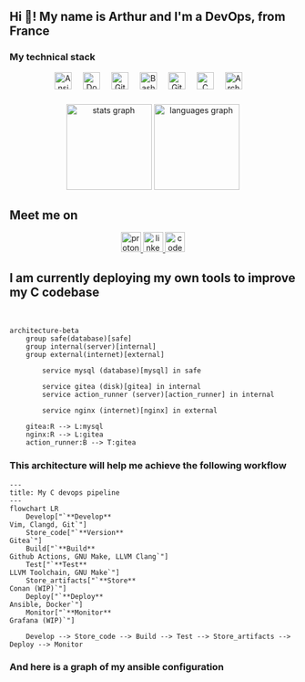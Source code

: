 <h2 align="left">Hi 👋! My name is Arthur and I'm a DevOps, from France</h2>

###

<h3> My technical stack </h3>
<div align="center">
  <img src="https://cdn.jsdelivr.net/gh/devicons/devicon/icons/ansible/ansible-original.svg" height="30" alt="Ansible logo"  />
  <img width="12" />
  <img src="https://cdn.jsdelivr.net/gh/devicons/devicon/icons/docker/docker-original.svg" height="30" alt="Docker logo"  />
  <img width="12" />
  <img src="https://cdn.jsdelivr.net/gh/devicons/devicon/icons/githubactions/githubactions-original.svg" height="30" alt="GitHub Actions logo"  />
  <img width="12" />
  <img src="https://cdn.jsdelivr.net/gh/devicons/devicon/icons/bash/bash-original.svg" height="30" alt="Bash logo"  />
  <img width="12" />
  <img src="https://cdn.jsdelivr.net/gh/devicons/devicon/icons/git/git-original.svg" height="30" alt="Git logo"  />
  <img width="12" />
  <img src="https://cdn.jsdelivr.net/gh/devicons/devicon/icons/c/c-original.svg" height="30" alt="C logo"  />
  <img width="12" />
  <img src="https://cdn.jsdelivr.net/gh/devicons/devicon/icons/archlinux/archlinux-original.svg" height="30" alt="Arch Linux logo"  />
  <img width="12" />
</div>

###

<div align="center">
  <img src="https://github-readme-stats.vercel.app/api?username=boyreau&hide_title=false&hide_rank=true&show_icons=true&include_all_commits=true&count_private=true&disable_animations=false&theme=dracula&locale=en&hide_border=false" height="150" alt="stats graph"  />
  <img src="https://github-readme-stats.vercel.app/api/top-langs?username=boyreau&locale=en&hide_title=false&count_private=false&layout=compact&card_width=320&langs_count=5&theme=dracula&hide_border=false&" height="150" alt="languages graph"  />
</div>

<h2> Meet me on </h2>

<div align="center">
  <a href="mailto:bnzlvosnb@mozmail.com">
    <img src="https://img.shields.io/static/v1?message=ProtonMail&logo=protonmail&label=&color=6D4AFF&logoColor=white&labelColor=&style=for-the-badge" height="35" alt="proton mail logo"  />
  </a>
  <a href="https://www.linkedin.com/in/arthur-b-346985283">
    <img src="https://img.shields.io/static/v1?message=LinkedIn&logo=linkedin&label=&color=0077B5&logoColor=white&labelColor=&style=for-the-badge" height="35" alt="linkedin logo"  />
  </a>
  <a href="https://codeberg.org/zo">
    <img src="https://img.shields.io/static/v1?message=Codeberg&logo=codeberg&label=&color=4793CC&logoColor=white&labelColor=&style=for-the-badge" height="35" alt="codeberg logo"  />
  </a>
</div>

<h2> I am currently deploying my own tools to improve my C codebase </h2>

<br clear="both">

```mermaid
architecture-beta
    group safe(database)[safe]
    group internal(server)[internal]
    group external(internet)[external]

        service mysql (database)[mysql] in safe

        service gitea (disk)[gitea] in internal
        service action_runner (server)[action_runner] in internal

        service nginx (internet)[nginx] in external

    gitea:R --> L:mysql
    nginx:R --> L:gitea
    action_runner:B --> T:gitea
```

###

<h3> This architecture will help me achieve the following workflow </h3>

```mermaid
---
title: My C devops pipeline
---
flowchart LR
    Develop["`**Develop**
Vim, Clangd, Git`"]
    Store_code["`**Version**
Gitea`"]
    Build["`**Build**
Github Actions, GNU Make, LLVM Clang`"]
    Test["`**Test**
LLVM Toolchain, GNU Make`"]
    Store_artifacts["`**Store**
Conan (WIP)`"]
    Deploy["`**Deploy**
Ansible, Docker`"]
    Monitor["`**Monitor**
Grafana (WIP)`"]

    Develop --> Store_code --> Build --> Test --> Store_artifacts --> Deploy --> Monitor
```

<h3> And here is a graph of my ansible configuration </h3>
